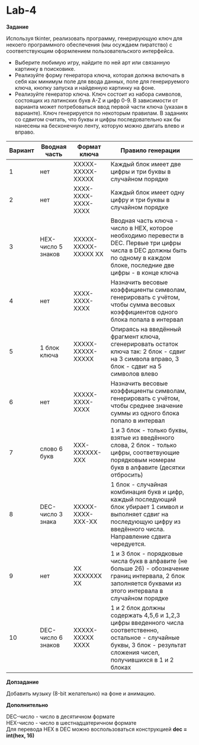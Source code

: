 # Lab-4

**Задание**

Используя tkinter, реализовать программу, генерирующую ключ для некоего программного обеспечения (мы осуждаем пиратство) с соответствующим оформлением пользовательского интерфейса.

* Выберите любимую игру, найдите по ней арт или связанную картинку в поисковике.
* Реализуйте форму генератора ключа, которая должна включать в себя как минимум поле для ввода данных, поле для генерируемого ключа, кнопку запуска и найденную картинку на фоне.
* Реализуйте генератор ключа. Ключ состоит из набора символов, состоящих из латинских букв A-Z и цифр 0-9. В зависимости от варианта может потребоваться ввод первой части ключа (указан в варианте). Ключ генерируется по некоторым правилам. В заданиях со сдвигом считать, что буквы и цифры последовательно как бы нанесены на бесконечную ленту, которую можно двигать влево и вправо.

| Вариант | Вводная часть | Формат ключа | Правило генерации |
| ------- | ------------- | ------------ | ----------------- |
| 1 | нет | XXXXX-XXXXX-XXXXX |	Каждый блок имеет две цифры и три буквы в случайном порядке |
| 2 | нет | XXXX-XXXX-XXXX-XXXX |	Каждый блок имеет одну цифру и три буквы в случайном порядке |
| 3 | HEX-число 5 знаков |	XXXXX-XXXXX-XXXXX XX |	Вводная часть ключа - число в HEX, которое необходимо перевести в DEC. Первые три цифры числа в DEC должны быть по одному в каждом блоке, последние две цифры - в конце ключа |
| 4 | нет | XXXX-XXXX-XXXX | Назначить весовые коэффициенты символам, генерировать с учётом, чтобы сумма весовых коэффициентов одного блока попала в интервал |
| 5 | 1 блок ключа | XXXXX-XXXXX-XXXXX | Опираясь на введённый фрагмент ключа, сгенерировать остаток ключа так: 2 блок - сдвиг на 3 символа вправо, 3 блок - сдвиг на 5 символов влево |
| 6 | нет | XXXXX-XXXX-XXXX	| Назначить весовые коэффициенты символам, генерировать с учётом, чтобы среднее значение суммы из одного блока попало в интервал |
| 7 | слово 6 букв | XXX-XXXXXX-XXX | 1 и 3 блок - только буквы, взятые из введённого слова, 2 блок - только цифры, соответвующие порядковым номерам букв в алфавите (десятки отбросить) |
| 8 | DEC-число 3 знака | XXXXX-XXXX-XXX-XX | 1 блок - случайная комбинация букв и цифр, каждый последующий блок убирает 1 символ и выполняет сдвиг на последующую цифру из введённого числа. Направление сдвига чередуется. |	
| 9	| нет | XX XXXXXXX XX | 1 и 3 блок - порядковые числа букв в алфавите (не больше 26) - обозначение границ интервала, 2 блок заполняется буквами из этого интервала в случайном порядке |
| 10 | DEC-число 6 знаков |	XXXXX-XXXXX XXXX | 1 и 2 блок должны содержать 4,5,6 и 1,2,3 цифры введенного числа соответственно, остальное - случайные буквы, 3 блок - результат сложения чисел, получившихся в 1 и 2 блоках |

**Допзадание**

Добавить музыку (8-bit желательно) на фоне и анимацию.

**Дополнительно**

DEC-число - число в десятичном формате  
HEX-число - число в шестнадцатеричном формате  
Для перевода HEX в DEC можно воспользоваться конструкцией __dec = int(hex, 16)__
